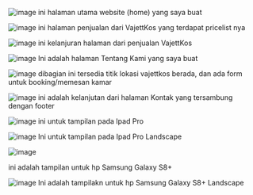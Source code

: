 ![image](https://github.com/user-attachments/assets/2a2bc31f-a6d3-402b-9264-4871488d9ca2)
ini halaman utama website (home) yang saya buat 

![image](https://github.com/user-attachments/assets/375f35a1-f069-48ea-a208-1af3822141c6)
ini halaman penjualan dari VajettKos yang terdapat pricelist nya 

![image](https://github.com/user-attachments/assets/5ce8cd25-40ba-48f7-9749-93ca3d3f96f4)
ini kelanjuran halaman dari penjualan VajettKos 

![image](https://github.com/user-attachments/assets/709fb61e-4962-414d-848c-adca6f7df473)
Ini adalah halaman Tentang Kami yang saya buat 

![image](https://github.com/user-attachments/assets/204ab9e4-0a77-4137-b136-73c529383e46)
dibagian ini tersedia titik lokasi vajettkos berada, dan ada form untuk booking/memesan kamar 

![image](https://github.com/user-attachments/assets/7ba3aaf7-9ba4-4652-95ae-cf102490a9e6)
ini adalah kelanjutan dari halaman Kontak yang tersambung dengan footer 

![image](https://github.com/user-attachments/assets/ae183280-5dea-49d9-a243-8a5a8e3fe8a6)
ini untuk tampilan pada Ipad Pro 

![image](https://github.com/user-attachments/assets/19da6cb0-d4af-4bd4-a1d2-52dda9bae442)
Ini untuk tampilan pada Ipad Pro Landscape 

![image](https://github.com/user-attachments/assets/4a340867-5d12-4efa-a5d5-e7c62635326e)

ini adalah tampilan untuk hp Samsung Galaxy S8+ 

![image](https://github.com/user-attachments/assets/e72a4f89-e48b-459b-8fda-3e2291e59397)
Ini adalah tampilakn untuk hp Samsung Galaxy S8+ Landscape 
